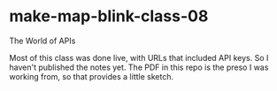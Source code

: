 # make-map-blink-class-08
The World of APIs

Most of this class was done live, with URLs that included API keys. So I haven't published the notes yet. The PDF in this repo is the preso I was working from, so that provides a little sketch.
